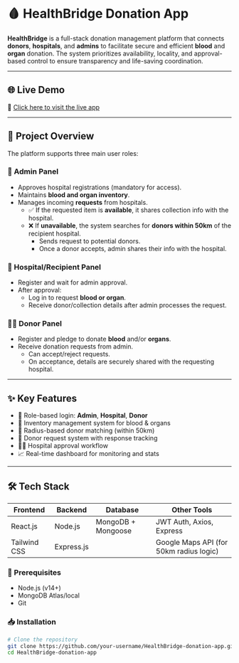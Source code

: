 # 🩸 HealthBridge Donation App

**HealthBridge** is a full-stack donation management platform that connects **donors**, **hospitals**, and **admins** to facilitate secure and efficient **blood** and **organ** donation. The system prioritizes availability, locality, and approval-based control to ensure transparency and life-saving coordination.

---

## 🌐 Live Demo

🚀 [Click here to visit the live app](https://healthbridge-donation-app-frontend.onrender.com/)



---

## 🚀 Project Overview

The platform supports three main user roles:

### 🔐 Admin Panel
- Approves hospital registrations (mandatory for access).
- Maintains **blood and organ inventory**.
- Manages incoming **requests** from hospitals.
  - ✅ If the requested item is **available**, it shares collection info with the hospital.
  - ❌ If **unavailable**, the system searches for **donors within 50km** of the recipient hospital.
    - Sends request to potential donors.
    - Once a donor accepts, admin shares their info with the hospital.

### 🏥 Hospital/Recipient Panel
- Register and wait for admin approval.
- After approval:
  - Log in to request **blood or organ**.
  - Receive donor/collection details after admin processes the request.

### 🧑‍💼 Donor Panel
- Register and pledge to donate **blood** and/or **organs**.
- Receive donation requests from admin.
  - Can accept/reject requests.
  - On acceptance, details are securely shared with the requesting hospital.

---

## ✨ Key Features

- 🔐 Role-based login: **Admin**, **Hospital**, **Donor**
- 🧾 Inventory management system for blood & organs
- 📍 Radius-based donor matching (within 50km)
- 📨 Donor request system with response tracking
- 👨‍⚕️ Hospital approval workflow
- 📈 Real-time dashboard for monitoring and stats

---

## 🛠️ Tech Stack

| Frontend        | Backend         | Database      | Other Tools           |
|----------------|-----------------|---------------|------------------------|
| React.js        | Node.js         | MongoDB + Mongoose | JWT Auth, Axios, Express |
| Tailwind CSS    | Express.js      |               | Google Maps API (for 50km radius logic) |



### 🔧 Prerequisites

- Node.js (v14+)
- MongoDB Atlas/local
- Git

### 📥 Installation

```bash
# Clone the repository
git clone https://github.com/your-username/HealthBridge-donation-app.git
cd HealthBridge-donation-app
